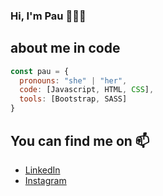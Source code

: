 ### Hi, I'm Pau :wave::woman_technologist:

## about me in code

```js
const pau = {
  pronouns: "she" | "her",
  code: [Javascript, HTML, CSS],
  tools: [Bootstrap, SASS]
}
```

## You can find me on :mailbox: 
- [LinkedIn](https://linkedin.com/in/pauladumrauf)
- [Instagram](https://instagram.com/pdumrauf)


<!--
**pdumrauf/pdumrauf** is a ✨ _special_ ✨ repository because its `README.md` (this file) appears on your GitHub profile.

Here are some ideas to get you started:

- 🔭 I’m currently working on ...
- 🌱 I’m currently learning React
- 👯 I’m looking to collaborate on ...
- 🤔 I’m looking for help with ...
- 💬 Ask me about ...
- 📫 How to reach me: ...
- 😄 Pronouns: ...
- ⚡ Fun fact: ...
-->
